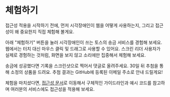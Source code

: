 <script setup>
import ScreenReaderExperience from './components/ScreenReaderExperience.vue';
</script>

# 체험하기

접근성 적용을 시작하기 전에, 먼저 시각장애인이 웹을 어떻게 사용하는지, 그리고 접근성이 왜 중요한지 직접 체험해 볼게요. 

아래 "체험하기" 버튼을 눌러 시각장애인이 쓰는 토스의 송금 서비스를 경험해 보세요. 웹에서는 터치 대신 마우스 클릭 및 드래그로 사용할 수 있어요. 스크린 리더 사용자가 실제로 경험하는 것처럼, 화면을 보지 않고 소리에만 집중해서 체험해 보세요.

송금에 성공했다면 기록을 스크린샷으로 찍어서 댓글로 올려주세요. 30일 뒤 추첨을 통해 소정의 상품을 드려요. 추첨 결과는 GitHub에 등록된 이메일 주소로 안내 드릴게요!

<ScreenReaderExperience
  url="https://service.toss.im/accessibility/screen-reader-experience"
  title="스크린 리더 체험하기 바로가기"
/>

체험을 마치셨다면, [접근성 문서](./overview)로 이동해서 구체적인 가이드라인과 예시 코드를 참고하며 여러분의 서비스에도 접근성을 적용해 보세요.